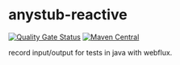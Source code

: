 # anystub-reactive

[![Quality Gate Status](https://sonarcloud.io/api/project_badges/measure?project=anystub_anystub-reactive&metric=alert_status)](https://sonarcloud.io/summary/new_code?id=anystub_anystub-reactive)
[![Maven Central](https://maven-badges.herokuapp.com/maven-central/org.anystub/anystub-reactive/badge.svg)](https://maven-badges.herokuapp.com/maven-central/org.anystub/anystub-reactive)

record input/output for tests in java with webflux.